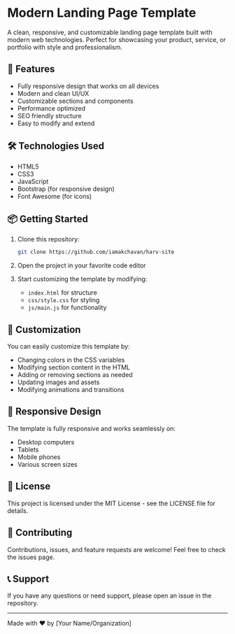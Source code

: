 # Modern Landing Page Template

A clean, responsive, and customizable landing page template built with modern web technologies. Perfect for showcasing your product, service, or portfolio with style and professionalism.

## 🚀 Features

- Fully responsive design that works on all devices
- Modern and clean UI/UX
- Customizable sections and components
- Performance optimized
- SEO friendly structure
- Easy to modify and extend

## 🛠️ Technologies Used

- HTML5
- CSS3
- JavaScript
- Bootstrap (for responsive design)
- Font Awesome (for icons)

## 📦 Getting Started

1. Clone this repository:
   ```bash
   git clone https://github.com/iamakchavan/harv-site
   ```

2. Open the project in your favorite code editor

3. Start customizing the template by modifying:
   - `index.html` for structure
   - `css/style.css` for styling
   - `js/main.js` for functionality

## 🎨 Customization

You can easily customize this template by:
- Changing colors in the CSS variables
- Modifying section content in the HTML
- Adding or removing sections as needed
- Updating images and assets
- Modifying animations and transitions

## 📱 Responsive Design

The template is fully responsive and works seamlessly on:
- Desktop computers
- Tablets
- Mobile phones
- Various screen sizes

## 📄 License

This project is licensed under the MIT License - see the LICENSE file for details.

## 🤝 Contributing

Contributions, issues, and feature requests are welcome! Feel free to check the issues page.

## 📞 Support

If you have any questions or need support, please open an issue in the repository.



---

Made with ❤️ by [Your Name/Organization]
